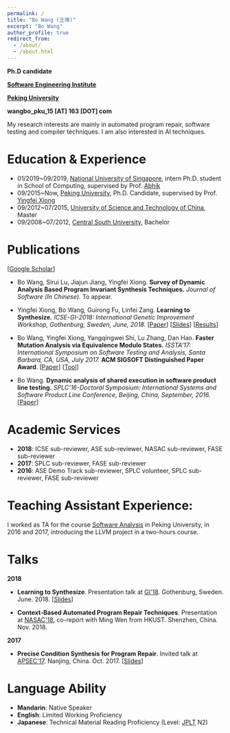 ```yaml
---
permalink: /
title: "Bo Wang (王博)"
excerpt: "Bo Wang"
author_profile: true
redirect_from: 
  - /about/
  - /about.html
---
```


**Ph.D candidate**

**[Software Engineering Institute](http://www.sei.pku.edu.cn/)**

**[Peking University](http://english.pku.edu.cn/)**

**wangbo_pku_15 [AT] 163 [DOT] com**

My research interests are mainly in automated program repair, software testing and compiler techniques. I am also interested in AI techniques.

# Education & Experience
* 01/2019~09/2019, [National University of Singapore](http://nus.edu.sg/), intern Ph.D. student in School of Computing, supervised by Prof. [Abhik](https://www.comp.nus.edu.sg/~abhik/)
* 09/2015~Now, [Peking University](http://english.pku.edu.cn/), Ph.D. Candidate, supervised by Prof. [Yingfei Xiong](http://sei.pku.edu.cn/~xiongyf04/)
* 09/2012~07/2015, [University of Science and Technology of China](http://en.ustc.edu.cn/), Master
* 09/2008~07/2012, [Central South University](http://en.csu.edu.cn/), Bachelor

# Publications
\[[Google Scholar](https://scholar.google.com/citations?user=hfRB4YoAAAAJ&hl=en)\]
* Bo Wang, Sirui Lu, Jiajun Jiang, Yingfei Xiong. **Survey of Dynamic Analysis Based Program Invariant Synthesis Techniques.** *Journal of Software (In Chinese).* To appear.
* Yingfei Xiong, Bo Wang, Guirong Fu, Linfei Zang. **Learning to Synthesize.** *ICSE-GI-2018: International Genetic Improvement Workshop, Gothenburg, Sweden, June, 2018.*  \[[Paper](/files/GI18.pdf)\] \[[Slides](/files/slides/2018-Learning-to-Synthesize@GI.pdf)\] \[[Results](https://github.com/wangbo15/L2S-PATCHES-GI)\]

* Bo Wang, Yingfei Xiong, Yangqingwei Shi, Lu Zhang, Dan Hao. **Faster Mutation Analysis via Equivalence Modulo States.** *ISSTA'17: International Symposium on Software Testing and Analysis, Santa Barbara, CA, USA, July 2017.* **ACM SIGSOFT Distinguished Paper Award**. \[[Paper](/files/ISSTA17.pdf)\] \[[Tool](https://github.com/wangbo15/accmut)\]

* Bo Wang. **Dynamic analysis of shared execution in software product line testing.** *SPLC'16-Doctoral Symposium: International Systems and Software Product Line Conference, Beijing, China, September, 2016.*  \[[Paper](/files/SPLC16.pdf)\]


# Academic Services
* **2018**: ICSE sub-reviewer, ASE sub-reviewer, NASAC sub-reviewer, FASE sub-reviewer
* **2017**: SPLC sub-reviewer, FASE sub-reviewer
* **2016**: ASE Demo Track sub-reviewer, SPLC volunteer, SPLC sub-reviewer, FASE sub-reviewer

# Teaching Assistant Experience:
I worked as TA for the course [Software Analysis](http://sei.pku.edu.cn/~xiongyf04/SA/2017/main.htm) in Peking University, in 2016 and 2017, introducing the LLVM project in a two-hours course.

# Talks
**2018**
* **Learning to Synthesize**. Presentation talk at [GI'18](http://geneticimprovementofsoftware.com/). Gothenburg, Sweden. June. 2018. \[[Slides](/files/slides/2018-Learning-to-Synthesize@GI.pdf)\]

* **Context-Based Automated Program Repair Techniques**. Presentation at [NASAC'18](http://nasac2018.szu.edu.cn/), co-report with Ming Wen from HKUST. Shenzhen, China. Nov. 2018.

**2017**
* **Precise Condition Synthesis for Program Repair**. Invited talk at [APSEC'17](http://www.apsec2017.org/). Nanjing, China. Oct. 2017. \[[Slides](/files/slides/ACS@APSEC17.pdf)\]

# Language Ability
* **Mandarin**: Native Speaker
* **English**: Limited Working Proficiency
* **Japanese**: Technical Material Reading Proficiency (Level: [JPLT](http://www.jlpt.jp/e/about/levelsummary.html) N2)

